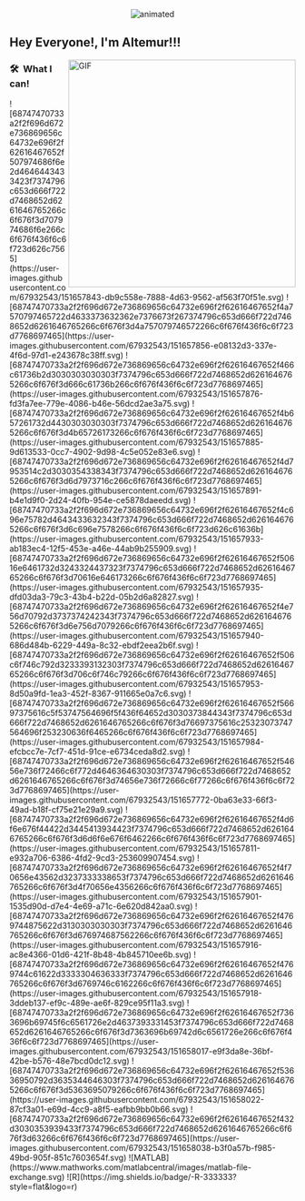 
<p align="center"><img src = "https://user-images.githubusercontent.com/67932543/151657409-3973cb28-2c85-49da-aafd-0e6b4bcf4abe.png" alt = "animated" /></p>
  
<h2>Hey Everyone!, I'm Altemur!!! </h2>
  
<img align="right" width="400" alt="GIF" src="https://user-images.githubusercontent.com/67932543/151657428-60f0c33f-4991-423f-9f27-2bc8c6362371.png"/>


<h3> 🛠 &nbsp;What I can!</h3>
  ![68747470733a2f2f696d672e736869656c64732e696f2f62616467652f507974686f6e2d4646443433423f7374796c653d666f722d7468652d6261646765266c6f676f3d707974686f6e266c6f676f436f6c6f723d626c7565](https://user-images.githubusercontent.com/67932543/151657843-db9c558e-7888-4d63-9562-af563f70f51e.svg)
  ![68747470733a2f2f696d672e736869656c64732e696f2f62616467652f4a7570797465722d4633373632362e7376673f267374796c653d666f722d7468652d6261646765266c6f676f3d4a757079746572266c6f676f436f6c6f723d7768697465](https://user-images.githubusercontent.com/67932543/151657856-e08132d3-337e-4f6d-97d1-e243678c38ff.svg)
  ![68747470733a2f2f696d672e736869656c64732e696f2f62616467652f466c61736b2d3030303030303f7374796c653d666f722d7468652d6261646765266c6f676f3d666c61736b266c6f676f436f6c6f723d7768697465](https://user-images.githubusercontent.com/67932543/151657876-fd3fa7ee-779e-4086-b46e-56dcd2ae3a75.svg)
  ![68747470733a2f2f696d672e736869656c64732e696f2f62616467652f4b657261732d4430303030303f7374796c653d666f722d7468652d6261646765266c6f676f3d4b65726173266c6f676f436f6c6f723d7768697465](https://user-images.githubusercontent.com/67932543/151657885-9d613533-0cc7-4902-9d98-4c5e052e83e6.svg)
  ![68747470733a2f2f696d672e736869656c64732e696f2f62616467652f4d7953514c2d3030354338343f7374796c653d666f722d7468652d6261646765266c6f676f3d6d7973716c266c6f676f436f6c6f723d7768697465](https://user-images.githubusercontent.com/67932543/151657891-b4e1d9f0-2d24-40fb-954e-ce5878daeedd.svg)
  ![68747470733a2f2f696d672e736869656c64732e696f2f62616467652f4c696e75782d4643433632343f7374796c653d666f722d7468652d6261646765266c6f676f3d6c696e7578266c6f676f436f6c6f723d626c61636b](https://user-images.githubusercontent.com/67932543/151657933-ab183ec4-12f5-453e-a46e-44ab9b255909.svg)
  ![68747470733a2f2f696d672e736869656c64732e696f2f62616467652f50616e6461732d3243324437323f7374796c653d666f722d7468652d6261646765266c6f676f3d70616e646173266c6f676f436f6c6f723d7768697465](https://user-images.githubusercontent.com/67932543/151657935-dfd03da3-79c3-43b4-b22d-05b2d6a82827.svg)
  ![68747470733a2f2f696d672e736869656c64732e696f2f62616467652f4e756d70792d3737374242343f7374796c653d666f722d7468652d6261646765266c6f676f3d6e756d7079266c6f676f436f6c6f723d7768697465](https://user-images.githubusercontent.com/67932543/151657940-686d484b-6229-449a-8c32-ebdf2eea2b6f.svg)
  ![68747470733a2f2f696d672e736869656c64732e696f2f62616467652f506c6f746c792d3233393132303f7374796c653d666f722d7468652d6261646765266c6f676f3d706c6f746c79266c6f676f436f6c6f723d7768697465](https://user-images.githubusercontent.com/67932543/151657953-8d50a9fd-1ea3-452f-8367-911665e0a7c6.svg)
  ![68747470733a2f2f696d672e736869656c64732e696f2f62616467652f56697375616c5f53747564696f5f436f64652d3030373844343f7374796c653d666f722d7468652d6261646765266c6f676f3d76697375616c25323073747564696f253230636f6465266c6f676f436f6c6f723d7768697465](https://user-images.githubusercontent.com/67932543/151657984-efcbcc7e-7cf7-451d-91ce-e6734ceda8d2.svg)
  ![68747470733a2f2f696d672e736869656c64732e696f2f62616467652f54656e736f72466c6f772d4646364630303f7374796c653d666f722d7468652d6261646765266c6f676f3d74656e736f72666c6f77266c6f676f436f6c6f723d7768697465](https://user-images.githubusercontent.com/67932543/151657772-0ba63e33-66f3-49ad-b18f-cf75e21e29a9.svg)
  ![68747470733a2f2f696d672e736869656c64732e696f2f62616467652f4d6f6e676f44422d3445413934423f7374796c653d666f722d7468652d6261646765266c6f676f3d6d6f6e676f6462266c6f676f436f6c6f723d7768697465](https://user-images.githubusercontent.com/67932543/151657811-e932a706-6386-4fd2-9cd3-253609907454.svg)
  ![68747470733a2f2f696d672e736869656c64732e696f2f62616467652f4f70656e43562d3237333338653f7374796c653d666f722d7468652d6261646765266c6f676f3d4f70656e4356266c6f676f436f6c6f723d7768697465](https://user-images.githubusercontent.com/67932543/151657901-1535d90d-d7e4-4e69-a71c-6e620d842aa0.svg)
  ![68747470733a2f2f696d672e736869656c64732e696f2f62616467652f4769744875622d3130303030303f7374796c653d666f722d7468652d6261646765266c6f676f3d676974687562266c6f676f436f6c6f723d7768697465](https://user-images.githubusercontent.com/67932543/151657916-ac8e4366-01d6-421f-8b48-4b845710ee6b.svg)
  ![68747470733a2f2f696d672e736869656c64732e696f2f62616467652f4769744c61622d3333304636333f7374796c653d666f722d7468652d6261646765266c6f676f3d6769746c6162266c6f676f436f6c6f723d7768697465](https://user-images.githubusercontent.com/67932543/151657918-3ddeb137-ef9c-489e-ae6f-829ce95f11a3.svg)
  ![68747470733a2f2f696d672e736869656c64732e696f2f62616467652f7363696b69745f6c6561726e2d4637393331453f7374796c653d666f722d7468652d6261646765266c6f676f3d7363696b69742d6c6561726e266c6f676f436f6c6f723d7768697465](https://user-images.githubusercontent.com/67932543/151658017-e9f3da8e-36bf-42be-b576-48e7bcd0dc12.svg)
  ![68747470733a2f2f696d672e736869656c64732e696f2f62616467652f53636950792d3635344646303f7374796c653d666f722d7468652d6261646765266c6f676f3d5363695079266c6f676f436f6c6f723d7768697465](https://user-images.githubusercontent.com/67932543/151658022-87cf3a01-e69d-4cc9-a8f5-eafbb9bb0b66.svg)
  ![68747470733a2f2f696d672e736869656c64732e696f2f62616467652f432d3030353939433f7374796c653d666f722d7468652d6261646765266c6f676f3d63266c6f676f436f6c6f723d7768697465](https://user-images.githubusercontent.com/67932543/151658038-b3f0a57b-f985-49bd-905f-851c7603654f.svg)
  ![MATLAB](https://www.mathworks.com/matlabcentral/images/matlab-file-exchange.svg)
  ![R](https://img.shields.io/badge/-R-333333?style=flat&logo=r)

<br/>
